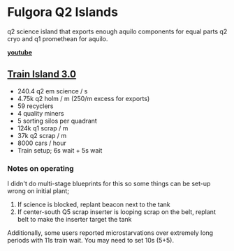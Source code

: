 # Fulgora Q2 Islands

q2 science island that exports enough aquilo components for equal parts q2 cryo and q1 promethean for aquilo.

**[youtube](https://www.youtube.com/watch?v=NC3HJzfywt4)**

## [Train Island 3.0](./fulgora-train3.txt)

- 240.4 q2 em science / s
- 4.75k q2 holm / m (250/m excess for exports)
- 59 recyclers
- 4 quality miners
- 5 sorting silos per quadrant
- 124k q1 scrap / m
- 37k q2 scrap / m
- 8000 cars / hour
- Train setup; 6s wait + 5s wait

### Notes on operating
I didn't do multi-stage blueprints for this so some things can be set-up wrong on initial plant;

1. If science is blocked, replant beacon next to the tank
2. If center-south Q5 scrap inserter is looping scrap on the belt, replant belt to make the inserter target the tank

Additionally, some users reported microstarvations over extremely long periods with 11s train wait. You may need to set 10s (5+5).
